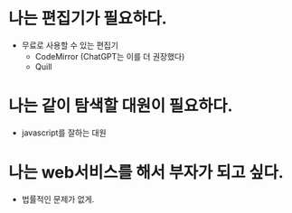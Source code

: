 # 나는 편집기가 필요하다.

- 무료로 사용할 수 있는 편집기
  - CodeMirror (ChatGPT는 이를 더 권장했다)
  - Quill

# 나는 같이 탐색할 대원이 필요하다.

- javascript를 잘하는 대원

# 나는 web서비스를 해서 부자가 되고 싶다.

- 법률적인 문제가 없게.
